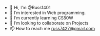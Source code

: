 - 👋 Hi, I’m @Russ1401
- 👀 I’m interested in Web programming.
- 🌱 I’m currently learning CS50W
- 💞️ I’m looking to collaborate on Projects
- 📫 How to reach me russ7427@gmail.com

<!---
Russ1401/Russ1401 is a ✨ special ✨ repository because its `README.md` (this file) appears on your GitHub profile.
You can click the Preview link to take a look at your changes.
--->
